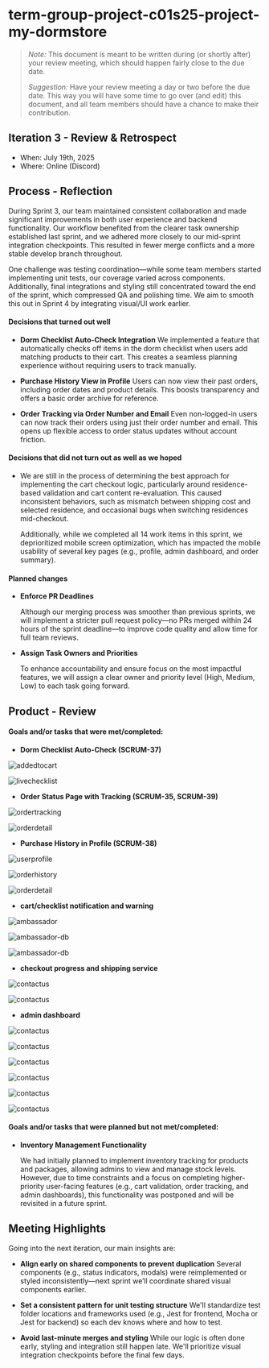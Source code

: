 # term-group-project-c01s25-project-my-dormstore

 > _Note:_ This document is meant to be written during (or shortly after) your review meeting, which should happen fairly close to the due date.      
 >      
 > _Suggestion:_ Have your review meeting a day or two before the due date. This way you will have some time to go over (and edit) this document, and all team members should have a chance to make their contribution.


## Iteration 3 - Review & Retrospect

 * When: July 19th, 2025
 * Where: Online (Discord)

## Process - Reflection

During Sprint 3, our team maintained consistent collaboration and made significant improvements in both user experience and backend functionality. Our workflow benefited from the clearer task ownership established last sprint, and we adhered more closely to our mid-sprint integration checkpoints. This resulted in fewer merge conflicts and a more stable develop branch throughout.

One challenge was testing coordination—while some team members started implementing unit tests, our coverage varied across components. Additionally, final integrations and styling still concentrated toward the end of the sprint, which compressed QA and polishing time. We aim to smooth this out in Sprint 4 by integrating visual/UI work earlier.

#### Decisions that turned out well

- **Dorm Checklist Auto-Check Integration**
We implemented a feature that automatically checks off items in the dorm checklist when users add matching products to their cart. This creates a seamless planning experience without requiring users to track manually.

- **Purchase History View in Profile**
Users can now view their past orders, including order dates and product details. This boosts transparency and offers a basic order archive for reference.

- **Order Tracking via Order Number and Email**
Even non-logged-in users can now track their orders using just their order number and email. This opens up flexible access to order status updates without account friction.


#### Decisions that did not turn out as well as we hoped

- We are still in the process of determining the best approach for implementing the cart checkout logic, particularly around residence-based validation and cart content re-evaluation. This caused inconsistent behaviors, such as mismatch between shipping cost and selected residence, and occasional bugs when switching residences mid-checkout.

  Additionally, while we completed all 14 work items in this sprint, we deprioritized mobile screen optimization, which has impacted the mobile usability of several key pages (e.g., profile, admin dashboard, and order summary).

#### Planned changes

- **Enforce PR Deadlines**
  
  Although our merging process was smoother than previous sprints, we will implement a stricter pull request policy—no PRs merged within 24 hours of the sprint deadline—to improve code quality and allow time for full team reviews.

- **Assign Task Owners and Priorities**

  To enhance accountability and ensure focus on the most impactful features, we will assign a clear owner and priority level (High, Medium, Low) to   each task going forward.

## Product - Review

#### Goals and/or tasks that were met/completed:

- **Dorm Checklist Auto-Check (SCRUM-37)**

![addedtocart](./images/addedtocart.png)

![livechecklist](./images/livechecklist.png)

- **Order Status Page with Tracking (SCRUM-35, SCRUM-39)**

![ordertracking](./images/ordertrackingpage.png)

![orderdetail](./images/orderstatus.png)

- **Purchase History in Profile (SCRUM-38)**

![userprofile](./images/userprofile.png)

![orderhistory](./images/orderhistory.png)

![orderdetail](./images/orderdetail.png)

- **cart/checklist notification and warning**

![ambassador](./images/requirement.png)

![ambassador-db](./images/recommended.png)

![ambassador-db](./images/cartnotifi.png)


- **checkout progress and shipping service**

![contactus](./images/checkoutprogress.png)

![contactus](./images/shippingservice.png)

- **admin dashboard**

![contactus](./images/adminhomepng)

![contactus](./images/adminorders.png)

![contactus](./images/adminorderupdate.png)

![contactus](./images/adminproduct.png)

![contactus](./images/adminambass.png)

![contactus](./images/adminuser.png)



#### Goals and/or tasks that were planned but not met/completed:

- **Inventory Management Functionality**

  We had initially planned to implement inventory tracking for products and packages, allowing admins to view and manage stock levels. However, due to time constraints and a focus on completing higher-priority user-facing features (e.g., cart validation, order tracking, and admin dashboards), this functionality was postponed and will be revisited in a future sprint.


## Meeting Highlights

Going into the next iteration, our main insights are:

- **Align early on shared components to prevent duplication**
Several components (e.g., status indicators, modals) were reimplemented or styled inconsistently—next sprint we’ll coordinate shared visual components earlier.

- **Set a consistent pattern for unit testing structure**
We'll standardize test folder locations and frameworks used (e.g., Jest for frontend, Mocha or Jest for backend) so each dev knows where and how to test.

- **Avoid last-minute merges and styling**
While our logic is often done early, styling and integration still happen late. We'll prioritize visual integration checkpoints before the final few days.





